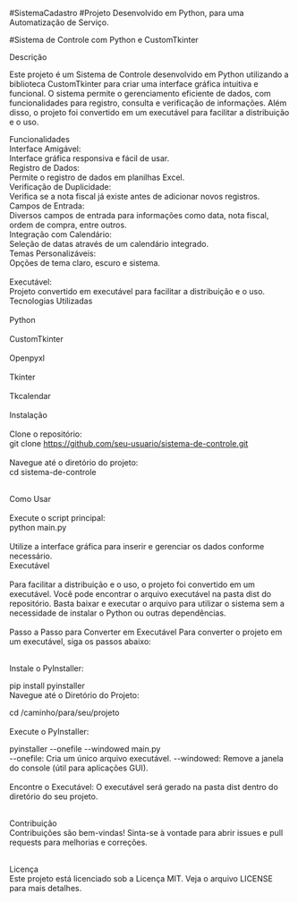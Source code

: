 #SistemaCadastro
#Projeto Desenvolvido em Python, para uma Automatização de Serviço.

#Sistema de Controle com Python e CustomTkinter 

<p> Descrição</p> 
<p>Este projeto é um Sistema de Controle desenvolvido em Python utilizando a biblioteca CustomTkinter para criar uma interface gráfica intuitiva e funcional. O sistema permite o gerenciamento eficiente de dados, com funcionalidades para registro, consulta e verificação de informações. Além disso, o projeto foi convertido em um executável para facilitar a distribuição e o uso.</p>

Funcionalidades
<br>Interface Amigável:</br> Interface gráfica responsiva e fácil de usar.
<br>Registro de Dados:</br> Permite o registro de dados em planilhas Excel.
<br>Verificação de Duplicidade:</br> Verifica se a nota fiscal já existe antes de adicionar novos registros.
<br>Campos de Entrada:</br> Diversos campos de entrada para informações como data, nota fiscal, ordem de compra, entre outros.
<br>Integração com Calendário:</br> Seleção de datas através de um calendário integrado.
<br>Temas Personalizáveis:</br> Opções de tema claro, escuro e sistema.</br>
<br>Executável:</br> Projeto convertido em executável para facilitar a distribuição e o uso.
<br>Tecnologias Utilizadas</br>
<br>Python</br>
<br>CustomTkinter</br>
<br>Openpyxl</br>
<br>Tkinter</br>
<br>Tkcalendar</br>
<br>Instalação</br>
<br>Clone o repositório:
<br>git clone https://github.com/seu-usuario/sistema-de-controle.git</br>
<br>Navegue até o diretório do projeto:
<br>cd sistema-de-controle</br>

<br>Como Usar</br>
<br>Execute o script principal:
<br>python main.py</br>
<br>Utilize a interface gráfica para inserir e gerenciar os dados conforme necessário.
<br>Executável</br>
<br>Para facilitar a distribuição e o uso, o projeto foi convertido em um executável. Você pode encontrar o arquivo executável na pasta dist do repositório. Basta baixar e executar o arquivo para utilizar o sistema sem a necessidade de instalar o Python ou outras dependências.</br>
<br>Passo a Passo para Converter em Executável
Para converter o projeto em um executável, siga os passos abaixo:<br>

<br>Instale o PyInstaller:

pip install pyinstaller
<br>Navegue até o Diretório do Projeto:<br>

cd /caminho/para/seu/projeto<br>
<br>Execute o PyInstaller:

pyinstaller --onefile --windowed main.py<br>
--onefile: Cria um único arquivo executável.
--windowed: Remove a janela do console (útil para aplicações GUI).<br>
<br>Encontre o Executável:
O executável será gerado na pasta dist dentro do diretório do seu projeto.<br>

<br>Contribuição
<br>Contribuições são bem-vindas! Sinta-se à vontade para abrir issues e pull requests para melhorias e correções.</br>

<br>Licença
<br>Este projeto está licenciado sob a Licença MIT. Veja o arquivo LICENSE para mais detalhes.</br>
